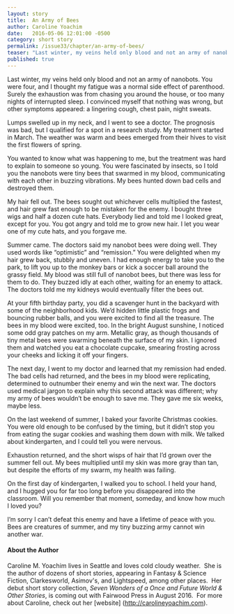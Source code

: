 ```yaml
---
layout: story
title:  An Army of Bees
author: Caroline Yoachim
date:   2016-05-06 12:01:00 -0500
category: short story
permalink: /issue33/chapter/an-army-of-bees/
teaser: "Last winter, my veins held only blood and not an army of nanobots."
published: true
---
```

Last winter, my veins held only blood and not an army of nanobots. You were four, and I thought my fatigue was a normal side effect of parenthood. Surely the exhaustion was from chasing you around the house, or too many nights of interrupted sleep. I convinced myself that nothing was wrong, but other symptoms appeared: a lingering cough, chest pain, night sweats.

Lumps swelled up in my neck, and I went to see a doctor. The prognosis was bad, but I qualified for a spot in a research study. My treatment started in March. The weather was warm and bees emerged from their hives to visit the first flowers of spring.

You wanted to know what was happening to me, but the treatment was hard to explain to someone so young. You were fascinated by insects, so I told you the nanobots were tiny bees that swarmed in my blood, communicating with each other in buzzing vibrations. My bees hunted down bad cells and destroyed them.

My hair fell out. The bees sought out whichever cells multiplied the fastest, and hair grew fast enough to be mistaken for the enemy. I bought three wigs and half a dozen cute hats. Everybody lied and told me I looked great, except for you. You got angry and told me to grow new hair. I let you wear one of my cute hats, and you forgave me.

Summer came. The doctors said my nanobot bees were doing well. They used words like “optimistic” and “remission.” You were delighted when my hair grew back, stubbly and uneven. I had enough energy to take you to the park, to lift you up to the monkey bars or kick a soccer ball around the grassy field. My blood was still full of nanobot bees, but there was less for them to do. They buzzed idly at each other, waiting for an enemy to attack. The doctors told me my kidneys would eventually filter the bees out.

At your fifth birthday party, you did a scavenger hunt in the backyard with some of the neighborhood kids. We’d hidden little plastic frogs and bouncing rubber balls, and you were excited to find all the treasure. The bees in my blood were excited, too. In the bright August sunshine, I noticed some odd gray patches on my arm. Metallic gray, as though thousands of tiny metal bees were swarming beneath the surface of my skin. I ignored them and watched you eat a chocolate cupcake, smearing frosting across your cheeks and licking it off your fingers.

The next day, I went to my doctor and learned that my remission had ended. The bad cells had returned, and the bees in my blood were replicating, determined to outnumber their enemy and win the next war. The doctors used medical jargon to explain why this second attack was different; why my army of bees wouldn’t be enough to save me. They gave me six weeks, maybe less.

On the last weekend of summer, I baked your favorite Christmas cookies. You were old enough to be confused by the timing, but it didn’t stop you from eating the sugar cookies and washing them down with milk. We talked about kindergarten, and I could tell you were nervous.

Exhaustion returned, and the short wisps of hair that I’d grown over the summer fell out. My bees multiplied until my skin was more gray than tan, but despite the efforts of my swarm, my health was failing.

On the first day of kindergarten, I walked you to school. I held your hand, and I hugged you for far too long before you disappeared into the classroom. Will you remember that moment, someday, and know how much I loved you?

I’m sorry I can’t defeat this enemy and have a lifetime of peace with you. Bees are creatures of summer, and my tiny buzzing army cannot win another war.


#### About the Author
Caroline M. Yoachim lives in Seattle and loves cold cloudy weather.  She is the author of dozens of short stories, appearing in Fantasy & Science Fiction, Clarkesworld, Asimov's, and Lightspeed, among other places.  Her debut short story collection, *Seven Wonders of a Once and Future World & Other Stories*, is coming out with Fairwood Press in August 2016.  For more about Caroline, check out her [website] (http://carolineyoachim.com).
